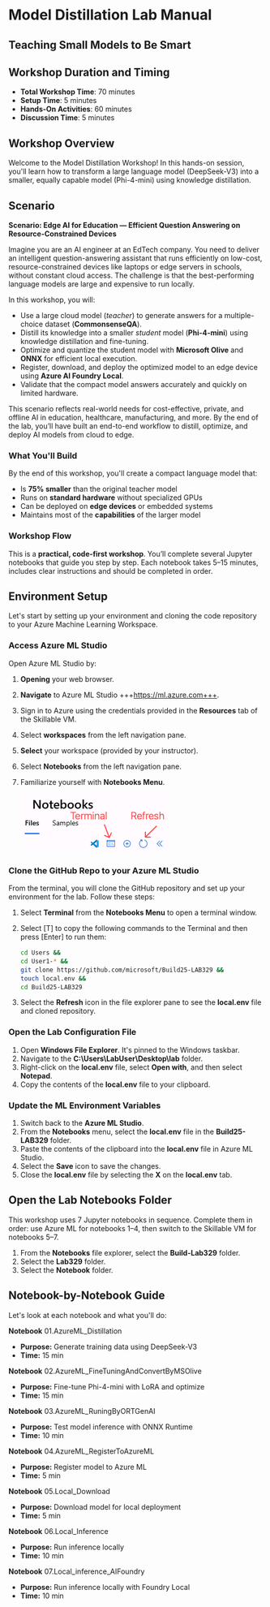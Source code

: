 # Model Distillation Lab Manual

## Teaching Small Models to Be Smart

## Workshop Duration and Timing
- **Total Workshop Time**: 70 minutes
- **Setup Time**: 5 minutes
- **Hands-On Activities**: 60 minutes
- **Discussion Time**: 5 minutes

## Workshop Overview

Welcome to the Model Distillation Workshop! In this hands-on session, you'll learn how to transform a large language model (DeepSeek-V3) into a smaller, equally capable model (Phi-4-mini) using knowledge distillation.

## Scenario

**Scenario: Edge AI for Education — Efficient Question Answering on Resource-Constrained Devices**

Imagine you are an AI engineer at an EdTech company. You need to deliver an intelligent question-answering assistant that runs efficiently on low-cost, resource-constrained devices like laptops or edge servers in schools, without constant cloud access. The challenge is that the best-performing language models are large and expensive to run locally.

In this workshop, you will:

- Use a large cloud model (*teacher*) to generate answers for a multiple-choice dataset (**CommonsenseQA**).
- Distill its knowledge into a smaller *student* model (**Phi-4-mini**) using knowledge distillation and fine-tuning.
- Optimize and quantize the student model with **Microsoft Olive** and **ONNX** for efficient local execution.
- Register, download, and deploy the optimized model to an edge device using **Azure AI Foundry Local**.
- Validate that the compact model answers accurately and quickly on limited hardware.

This scenario reflects real-world needs for cost-effective, private, and offline AI in education, healthcare, manufacturing, and more. By the end of the lab, you’ll have built an end-to-end workflow to distill, optimize, and deploy AI models from cloud to edge.

### What You'll Build

By the end of this workshop, you'll create a compact language model that:

- Is **75% smaller** than the original teacher model
- Runs on **standard hardware** without specialized GPUs
- Can be deployed on **edge devices** or embedded systems
- Maintains most of the **capabilities** of the larger model

### Workshop Flow

This is a **practical, code-first workshop**. You’ll complete several Jupyter notebooks that guide you step by step. Each notebook takes 5–15 minutes, includes clear instructions and should be completed in order.

## Environment Setup

Let's start by setting up your environment and cloning the code repository to your Azure Machine Learning Workspace.

### Access Azure ML Studio

Open Azure ML Studio by:

1. **Opening** your web browser.
1. **Navigate** to Azure ML Studio +++https://ml.azure.com+++.
2. Sign in to Azure using the credentials provided in the **Resources** tab of the Skillable VM.
3. Select **workspaces** from the left navigation pane.
4. **Select** your workspace (provided by your instructor).
5. Select **Notebooks** from the left navigation pane.
6. Familiarize yourself with **Notebooks Menu**.

   ![Notebooks](./images/Notebooks_Menu.png)


### Clone the GitHub Repo to your Azure ML Studio

From the terminal, you will clone the GitHub repository and set up your environment for the lab. Follow these steps:

1. Select **Terminal** from the **Notebooks Menu** to open a terminal window.

2. Select [T] to copy the following commands to the Terminal and then press [Enter] to run them:

    ```bash
    cd Users &&
    cd User1-* &&
    git clone https://github.com/microsoft/Build25-LAB329 &&
    touch local.env &&
    cd Build25-LAB329
    ```

3. Select the **Refresh** icon in the file explorer pane to see the **local.env** file and cloned repository.


### Open the Lab Configuration File

1. Open **Windows File Explorer**. It's pinned to the Windows taskbar.
2. Navigate to the **C:\Users\LabUser\Desktop\lab** folder.
3. Right-click on the **local.env** file, select **Open with**, and then select **Notepad**.
4. Copy the contents of the **local.env** file to your clipboard.

### Update the ML Environment Variables

1. Switch back to the **Azure ML Studio**.
2. From the **Notebooks** menu, select the **local.env** file in the **Build25-LAB329** folder.
3. Paste the contents of the clipboard into the **local.env** file in Azure ML Studio.
4. Select the **Save** icon to save the changes.
5. Close the **local.env** file by selecting the **X** on the **local.env** tab.

## Open the Lab Notebooks Folder

This workshop uses 7 Jupyter notebooks in sequence. Complete them in order: use Azure ML for notebooks 1–4, then switch to the Skillable VM for notebooks 5–7.

1. From the **Notebooks** file explorer, select the **Build-Lab329** folder.
2. Select the **Lab329** folder.
3. Select the **Notebook** folder.


## Notebook-by-Notebook Guide

Let's look at each notebook and what you'll do:

**Notebook** 01.AzureML_Distillation 
- **Purpose:** Generate training data using DeepSeek-V3  
- **Time:** 15 min  

**Notebook** 02.AzureML_FineTuningAndConvertByMSOlive
- **Purpose:** Fine-tune Phi-4-mini with LoRA and optimize  
- **Time:** 15 min  

**Notebook** 03.AzureML_RuningByORTGenAI  
- **Purpose:** Test model inference with ONNX Runtime  
- **Time:** 10 min  

**Notebook** 04.AzureML_RegisterToAzureML  
- **Purpose:** Register model to Azure ML  
- **Time:** 5 min  

**Notebook** 05.Local_Download  
- **Purpose:** Download model for local deployment  
- **Time:** 5 min  

**Notebook** 06.Local_Inference  
- **Purpose:** Run inference locally  
- **Time:** 10 min  

**Notebook** 07.Local_inference_AIFoundry  
- **Purpose:** Run inference locally with Foundry Local  
- **Time:** 10 min  
